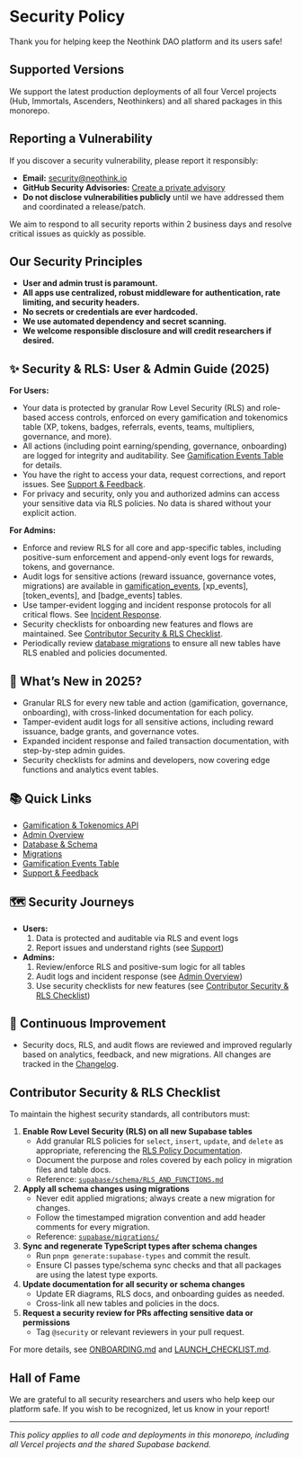 # Security Policy

Thank you for helping keep the Neothink DAO platform and its users safe!

## Supported Versions
We support the latest production deployments of all four Vercel projects (Hub, Immortals, Ascenders, Neothinkers) and all shared packages in this monorepo.

## Reporting a Vulnerability
If you discover a security vulnerability, please report it responsibly:

- **Email:** security@neothink.io
- **GitHub Security Advisories:** [Create a private advisory](https://github.com/neothink-dao/neothink.io/security/advisories)
- **Do not disclose vulnerabilities publicly** until we have addressed them and coordinated a release/patch.

We aim to respond to all security reports within 2 business days and resolve critical issues as quickly as possible.

## Our Security Principles
- **User and admin trust is paramount.**
- **All apps use centralized, robust middleware for authentication, rate limiting, and security headers.**
- **No secrets or credentials are ever hardcoded.**
- **We use automated dependency and secret scanning.**
- **We welcome responsible disclosure and will credit researchers if desired.**

## ✨ Security & RLS: User & Admin Guide (2025)

**For Users:**
- Your data is protected by granular Row Level Security (RLS) and role-based access controls, enforced on every gamification and tokenomics table (XP, tokens, badges, referrals, events, teams, multipliers, governance, and more).
- All actions (including point earning/spending, governance, onboarding) are logged for integrity and auditability. See [Gamification Events Table](./docs/database/tables/gamification_events.md) for details.
- You have the right to access your data, request corrections, and report issues. See [Support & Feedback](./docs/support/README.md).
- For privacy and security, only you and authorized admins can access your sensitive data via RLS policies. No data is shared without your explicit action.

**For Admins:**
- Enforce and review RLS for all core and app-specific tables, including positive-sum enforcement and append-only event logs for rewards, tokens, and governance.
- Audit logs for sensitive actions (reward issuance, governance votes, migrations) are available in [gamification_events](./docs/database/tables/gamification_events.md), [xp_events], [token_events], and [badge_events] tables.
- Use tamper-evident logging and incident response protocols for all critical flows. See [Incident Response](./docs/admin/ADMIN-OVERVIEW.md#incident-response).
- Security checklists for onboarding new features and flows are maintained. See [Contributor Security & RLS Checklist](#contributor-security--rls-checklist).
- Periodically review [database migrations](./docs/database/MIGRATIONS.md) to ensure all new tables have RLS enabled and policies documented.

## 🚀 What’s New in 2025?
- Granular RLS for every new table and action (gamification, governance, onboarding), with cross-linked documentation for each policy.
- Tamper-evident audit logs for all sensitive actions, including reward issuance, badge grants, and governance votes.
- Expanded incident response and failed transaction documentation, with step-by-step admin guides.
- Security checklists for admins and developers, now covering edge functions and analytics event tables.

## 📚 Quick Links
- [Gamification & Tokenomics API](./docs/api/gamification.md)
- [Admin Overview](./docs/admin/ADMIN-OVERVIEW.md)
- [Database & Schema](./docs/architecture/database.md)
- [Migrations](./docs/database/MIGRATIONS.md)
- [Gamification Events Table](./docs/database/tables/gamification_events.md)
- [Support & Feedback](./docs/support/README.md)

## 🗺️ Security Journeys
- **Users:**
  1. Data is protected and auditable via RLS and event logs
  2. Report issues and understand rights (see [Support](./docs/support/README.md))
- **Admins:**
  1. Review/enforce RLS and positive-sum logic for all tables
  2. Audit logs and incident response (see [Admin Overview](./docs/admin/ADMIN-OVERVIEW.md))
  3. Use security checklists for new features (see [Contributor Security & RLS Checklist](#contributor-security--rls-checklist))

## 🔄 Continuous Improvement
- Security docs, RLS, and audit flows are reviewed and improved regularly based on analytics, feedback, and new migrations. All changes are tracked in the [Changelog](./CHANGELOG.md).

## Contributor Security & RLS Checklist
To maintain the highest security standards, all contributors must:

1. **Enable Row Level Security (RLS) on all new Supabase tables**
   - Add granular RLS policies for `select`, `insert`, `update`, and `delete` as appropriate, referencing the [RLS Policy Documentation](./docs/security/authorization.md).
   - Document the purpose and roles covered by each policy in migration files and table docs.
   - Reference: [`supabase/schema/RLS_AND_FUNCTIONS.md`](../supabase/schema/RLS_AND_FUNCTIONS.md)
2. **Apply all schema changes using migrations**
   - Never edit applied migrations; always create a new migration for changes.
   - Follow the timestamped migration convention and add header comments for every migration.
   - Reference: [`supabase/migrations/`](../supabase/migrations/)
3. **Sync and regenerate TypeScript types after schema changes**
   - Run `pnpm generate:supabase-types` and commit the result.
   - Ensure CI passes type/schema sync checks and that all packages are using the latest type exports.
4. **Update documentation for all security or schema changes**
   - Update ER diagrams, RLS docs, and onboarding guides as needed.
   - Cross-link all new tables and policies in the docs.
5. **Request a security review for PRs affecting sensitive data or permissions**
   - Tag `@security` or relevant reviewers in your pull request.

For more details, see [ONBOARDING.md](./ONBOARDING.md) and [LAUNCH_CHECKLIST.md](./LAUNCH_CHECKLIST.md).

## Hall of Fame
We are grateful to all security researchers and users who help keep our platform safe. If you wish to be recognized, let us know in your report!

---

*This policy applies to all code and deployments in this monorepo, including all Vercel projects and the shared Supabase backend.* 